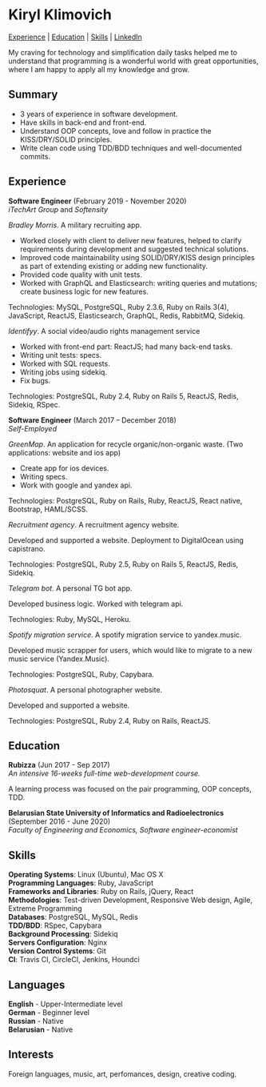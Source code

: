 # Kiryl Klimovich #

[Experience](#experience) | [Education](#education) | [Skills](#skills) | [LinkedIn](http://www.linkedin.com/in/krlklim)

My craving for technology and simplification daily tasks helped me to understand that programming is a wonderful world with great opportunities, where I am happy to apply all my knowledge and grow.

## Summary ##

- 3 years of experience in software development.
- Have skills in back-end and front-end.
- Understand OOP concepts, love and follow in practice the KISS/DRY/SOLID principles.
- Write clean code using TDD/BDD techniques and well-documented commits.

## Experience ##

**Software Engineer** (February 2019 - November 2020)\
*iTechArt Group* and *Softensity*

*Bradley Morris*. A military recruiting app.
- Worked closely with client to deliver new features, helped to clarify requirements during development and suggested technical solutions.
- Improved code maintainability using SOLID/DRY/KISS design principles as part of extending existing or adding new functionality.
- Provided code quality with unit tests.
- Worked with GraphQL and Elasticsearch: writing queries and mutations; create business logic for new features.

Technologies: MySQL, PostgreSQL, Ruby 2.3.6, Ruby on Rails 3(4), JavaScript, ReactJS, Elasticsearch, GraphQL, Redis, RabbitMQ, Sidekiq.

*Identifyy*. A social video/audio rights management service
- Worked with front-end part: ReactJS; had many back-end tasks.
- Writing unit tests: specs.
- Worked with SQL requests.
- Writing jobs using sidekiq.
- Fix bugs.

Technologies: PostgreSQL, Ruby 2.4, Ruby on Rails 5, ReactJS, Redis, Sidekiq, RSpec.

**Software Engineer** (March 2017 – December 2018)\
*Self-Employed*

*GreenMap*. An application for recycle organic/non-organic waste. (Two applications: website and ios app)
- Create app for ios devices.
- Writing specs.
- Work with google and yandex api.

Technologies: PostgreSQL, Ruby on Rails, Ruby, ReactJS, React native, Bootstrap, HAML/SCSS.

*Recruitment agency*. A recruitment agency website.

Developed and supported a website. Deployment to DigitalOcean using capistrano.

Technologies: PostgreSQL, Ruby 2.5, Ruby on Rails 5, ReactJS, Redis, Sidekiq.

*Telegram bot*. A personal TG bot app.

Developed business logic. Worked with telegram api.

Technologies: Ruby, MySQL, Heroku.

*Spotify migration service*. A spotify migration service to yandex.music.

Developed music scrapper for users, which would like to migrate to a new music service (Yandex.Music).

Technologies: PostgreSQL, Ruby, Capybara.

*Photosquat*. A personal photographer website.

Developed and supported a website.

Technologies: PostgreSQL, Ruby 2.4, Ruby on Rails, ReactJS.

## Education ##

**Rubizza** (Jun 2017 - Sep 2017)\
*An intensive 16-weeks full-time web-development course.*

A learning process was focused on the pair programming, OOP concepts, TDD.

**Belarusian State University of Informatics and Radioelectronics** (September 2016 - June 2020)\
*Faculty of Engineering and Economics, Software engineer-economist*

## Skills ##

**Operating Systems**: Linux (Ubuntu), Mac OS X\
**Programming Languages**: Ruby, JavaScript\
**Frameworks and Libraries**: Ruby on Rails, jQuery, React\
**Methodologies**: Test-driven Development, Responsive Web design, Agile, Extreme Programming\
**Databases**: PostgreSQL, MySQL, Redis\
**TDD/BDD**: RSpec, Capybara\
**Background Processing**: Sidekiq\
**Servers Configuration**: Nginx\
**Version Control Systems**: Git\
**CI**: Travis CI, CircleCI, Jenkins, Houndci

## Languages ##

**English** - Upper-Intermediate level\
**German** - Beginner level\
**Russian** - Native\
**Belarusian** - Native

## Interests ##

Foreign languages, music, art, perfomances, design, creative coding.
